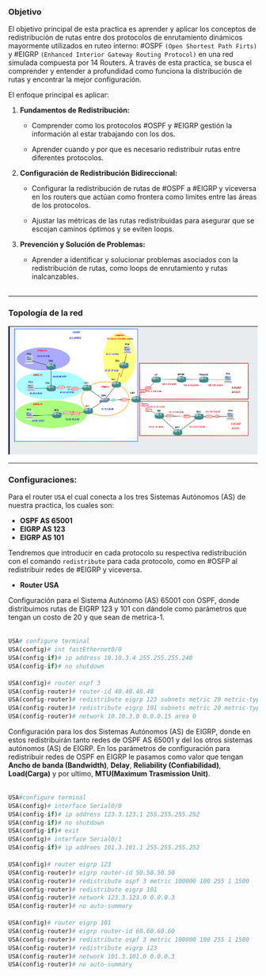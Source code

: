 ### Objetivo

El objetivo principal de esta practica es aprender y aplicar los conceptos de redistribución de rutas entre dos protocolos de enrutamiento dinámicos mayormente utilizados en ruteo interno: #OSPF `(Open Shortest Path Firts)` y #EIGRP `(Enhanced Interior Gateway Routing Protocol)` en una red simulada compuesta por 14 Routers. A través de esta practica, se busca el comprender y entender a profundidad como funciona la distribución de rutas y encontrar la mejor configuración. 

El enfoque principal es aplicar:

1. **Fundamentos de Redistribución:** 
   
   - Comprender como los protocolos #OSPF y #EIGRP gestión la información al estar trabajando con los dos.
   
   - Aprender cuando y por que es necesario redistribuir rutas entre diferentes protocolos.
   
2. **Configuración de Redistribución Bidireccional:**
   
   - Configurar la redistribución de rutas de #OSPF a #EIGRP y viceversa en los routers que actúan como frontera como limites entre las áreas de los protocolos.
   
   - Ajustar las métricas de las rutas redistribuidas para asegurar que se escojan caminos óptimos y se eviten loops.

3. **Prevención y Solución de Problemas:**
   
   - Aprender a identificar y solucionar problemas asociados con la redistribución de rutas, como loops de enrutamiento y rutas inalcanzables.
   <br>
*****
### Topología de la red

![practica3](images/image2.png)


******
### Configuraciones:

Para el router `USA` el cual conecta a los tres Sistemas Autónomos (AS) de nuestra practica, los cuales son:

- **OSPF AS 65001**
- **EIGRP AS 123**
- **EIGRP AS 101**

Tendremos que introducir en cada protocolo su respectiva redistribución con el comando `redistribute` para cada protocolo, como en #OSFP al redistribuir redes de #EIGRP y viceversa.


- **Router USA**

Configuración para el Sistema Autónomo (AS) 65001 con OSPF, donde distribuimos rutas de EIGRP 123  y 101 con dándole como parámetros que tengan un costo de 20 y que sean de metrica-1.

~~~python

USA# configure terminal 
USA(config)# int fastEthernet0/0 
USA(config-if)# ip address 10.10.3.4 255.255.255.240
USA(config-if)# no shutdown

USA(config)# router ospf 3
USA(config-router)# router-id 40.40.40.40
USA(config-router)# redistribute eigrp 123 subnets metric 20 metric-type 1
USA(config-router)# redistribute eigrp 101 subnets metric 20 metric-type 1 
USA(config-router)# network 10.10.3.0 0.0.0.15 area 0

~~~

Configuración para los dos Sistemas Autónomos (AS) de EIGRP, donde en estos redistribuirán tanto redes de OSPF AS 65001 y del los otros sistemas autónomos (AS) de EIGRP. En los parámetros de configuración para redistribuir redes de OSPF en EIGRP le pasamos como valor que tengan **Ancho de banda (Bandwidth)**, **Delay**, **Reliability (Confiabilidad)**, **Load(Carga)** y por ultimo, **MTU(Maximum Trasmission Unit)**.

~~~python

USA#configure terminal
USA(config)# interface Serial0/0
USA(config-if)# ip address 123.3.123.1 255.255.255.252
USA(config-if)# no shutdown
USA(config-if)# exit
USA(config)# interface Serial0/1
USA(config-if)# ip addrees 101.3.101.1 255.255.255.252

USA(config)# router eigrp 123
USA(config-router)# eigrp router-id 50.50.50.50
USA(config-router)# redistribute ospf 3 metric 100000 100 255 1 1500
USA(config-router)# redistribute eigrp 101
USA(config-router)# network 123.3.123.0 0.0.0.3 
USA(config-router)# no auto-summary

USA(config)# router eigrp 101
USA(config-router)# eigrp router-id 60.60.60.60
USA(config-router)# redistribute ospf 3 metric 100000 100 255 1 1500
USA(config-router)# redistribute eigrp 123
USA(config-router)# network 101.3.101.0 0.0.0.3
USA(config-router)# no auto-summary

~~~
<br>
